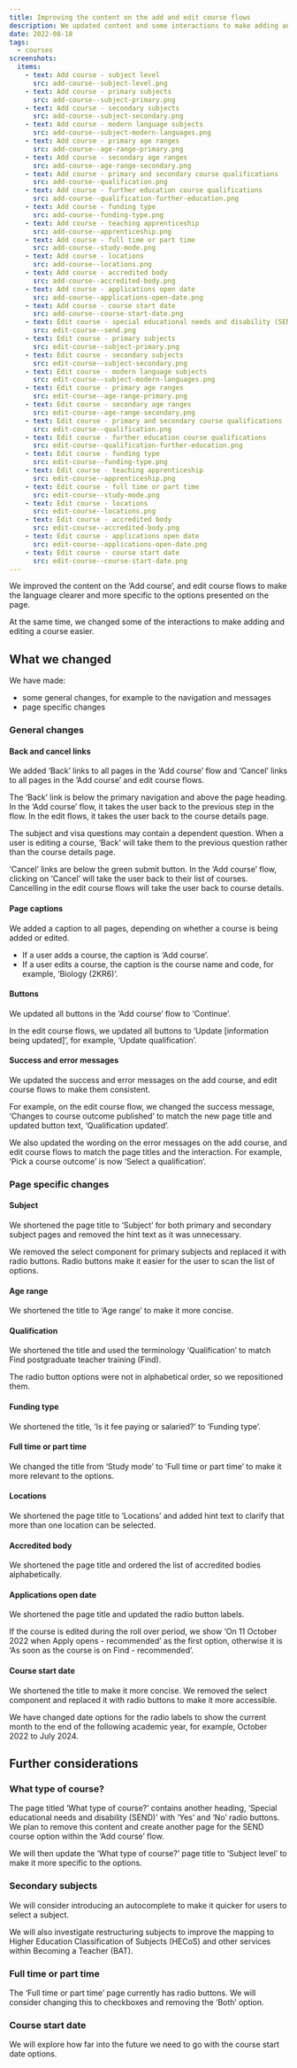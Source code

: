 ```yaml
---
title: Improving the content on the add and edit course flows
description: We updated content and some interactions to make adding and editing a course clearer
date: 2022-08-18
tags:
  - courses
screenshots:
  items:
    - text: Add course - subject level
      src: add-course--subject-level.png
    - text: Add course - primary subjects
      src: add-course--subject-primary.png
    - text: Add course - secondary subjects
      src: add-course--subject-secondary.png
    - text: Add course - modern language subjects
      src: add-course--subject-modern-languages.png
    - text: Add course - primary age ranges
      src: add-course--age-range-primary.png
    - text: Add course - secondary age ranges
      src: add-course--age-range-secondary.png
    - text: Add course - primary and secondary course qualifications
      src: add-course--qualification.png
    - text: Add course - further education course qualifications
      src: add-course--qualification-further-education.png
    - text: Add course - funding type
      src: add-course--funding-type.png
    - text: Add course - teaching apprenticeship
      src: add-course--apprenticeship.png
    - text: Add course - full time or part time
      src: add-course--study-mode.png
    - text: Add course - locations
      src: add-course--locations.png
    - text: Add course - accredited body
      src: add-course--accredited-body.png
    - text: Add course - applications open date
      src: add-course--applications-open-date.png
    - text: Add course - course start date
      src: add-course--course-start-date.png
    - text: Edit course - special educational needs and disability (SEND)
      src: edit-course--send.png
    - text: Edit course - primary subjects
      src: edit-course--subject-primary.png
    - text: Edit course - secondary subjects
      src: edit-course--subject-secondary.png
    - text: Edit course - modern language subjects
      src: edit-course--subject-modern-languages.png
    - text: Edit course - primary age ranges
      src: edit-course--age-range-primary.png
    - text: Edit course - secondary age ranges
      src: edit-course--age-range-secondary.png
    - text: Edit course - primary and secondary course qualifications
      src: edit-course--qualification.png
    - text: Edit course - further education course qualifications
      src: edit-course--qualification-further-education.png
    - text: Edit course - funding type
      src: edit-course--funding-type.png
    - text: Edit course - teaching apprenticeship
      src: edit-course--apprenticeship.png
    - text: Edit course - full time or part time
      src: edit-course--study-mode.png
    - text: Edit course - locations
      src: edit-course--locations.png
    - text: Edit course - accredited body
      src: edit-course--accredited-body.png
    - text: Edit course - applications open date
      src: edit-course--applications-open-date.png
    - text: Edit course - course start date
      src: edit-course--course-start-date.png
---
```


We improved the content on the ‘Add course’, and edit course flows to make the language clearer and more specific to the options presented on the page.

At the same time, we changed some of the interactions to make adding and editing a course easier.

## What we changed

We have made:

- some general changes, for example to the navigation and messages
- page specific changes

### General changes

#### Back and cancel links

We added ‘Back’ links to all pages in the ‘Add course’ flow and ‘Cancel’ links to all pages in the ‘Add course’ and edit course flows.

The ‘Back’ link is below the primary navigation and above the page heading. In the ‘Add course’ flow, it takes the user back to the previous step in the flow. In the edit flows, it takes the user back to the course details page.

The subject and visa questions may contain a dependent question. When a user is editing a course, ‘Back’ will take them to the previous question rather than the course details page.

‘Cancel’ links are below the green submit button. In the ‘Add course’ flow, clicking on ‘Cancel’ will take the user back to their list of courses. Cancelling in the edit course flows will take the user back to course details.

#### Page captions

We added a caption to all pages, depending on whether a course is being added or edited.

- If a user adds a course, the caption is ‘Add course’.
- If a user edits a course, the caption is the course name and code, for example, ‘Biology (2KR6)’.

#### Buttons

We updated all buttons in the ‘Add course’ flow to ‘Continue’.

In the edit course flows, we updated all buttons to ‘Update [information being updated]’, for example, ‘Update qualification’.

#### Success and error messages

We updated the success and error messages on the add course, and edit course flows to make them consistent.

For example, on the edit course flow, we changed the success message, ‘Changes to course outcome published’ to match the new page title and updated button text, ‘Qualification updated’.

We also updated the wording on the error messages on the add course, and edit course flows to match the page titles and the interaction. For example, ‘Pick a course outcome’ is now ‘Select a qualification’.

### Page specific changes

#### Subject

We shortened the page title to ‘Subject’ for both primary and secondary subject pages and removed the hint text as it was unnecessary.

We removed the select component for primary subjects and replaced it with radio buttons. Radio buttons make it easier for the user to scan the list of options.

#### Age range

We shortened the title to ‘Age range’ to make it more concise.

#### Qualification

We shortened the title and used the terminology ‘Qualification’ to match Find postgraduate teacher training (Find).

The radio button options were not in alphabetical order, so we repositioned them.

#### Funding type

We shortened the title, ‘Is it fee paying or salaried?’ to ‘Funding type’.

#### Full time or part time

We changed the title from ‘Study mode’ to ‘Full time or part time’ to make it more relevant to the options.

#### Locations

We shortened the page title to ‘Locations’ and added hint text to clarify that more than one location can be selected.

#### Accredited body

We shortened the page title and ordered the list of accredited bodies alphabetically.

#### Applications open date

We shortened the page title and updated the radio button labels.

If the course is edited during the roll over period, we show ‘On 11 October 2022 when Apply opens - recommended’ as the first option, otherwise it is ‘As soon as the course is on Find - recommended’.

#### Course start date

We shortened the title to make it more concise. We removed the select component and replaced it with radio buttons to make it more accessible.

We have changed date options for the radio labels to show the current month to the end of the following academic year, for example, October 2022 to July 2024.

## Further considerations

### What type of course?

The page titled ‘What type of course?’ contains another heading, ‘Special educational needs and disability (SEND)’ with ‘Yes’ and ‘No’ radio buttons. We plan to remove this content and create another page for the SEND course option within the ‘Add course’ flow.

We will then update the ‘What type of course?’ page title to ‘Subject level’ to make it more specific to the options.

### Secondary subjects

We will consider introducing an autocomplete to make it quicker for users to select a subject.

We will also investigate restructuring subjects to improve the mapping to Higher Education Classification of Subjects (HECoS) and other services within Becoming a Teacher (BAT).

### Full time or part time

The ‘Full time or part time’ page currently has radio buttons. We will consider changing this to checkboxes and removing the ‘Both’ option.

### Course start date

We will explore how far into the future we need to go with the course start date options.
